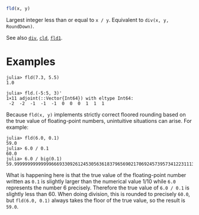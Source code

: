 ```julia
fld(x, y)
```

Largest integer less than or equal to `x / y`. Equivalent to `div(x, y, RoundDown)`.

See also [`div`](@ref), [`cld`](@ref), [`fld1`](@ref).

# Examples

```jldoctest
julia> fld(7.3, 5.5)
1.0

julia> fld.(-5:5, 3)'
1×11 adjoint(::Vector{Int64}) with eltype Int64:
 -2  -2  -1  -1  -1  0  0  0  1  1  1
```

Because `fld(x, y)` implements strictly correct floored rounding based on the true value of floating-point numbers, unintuitive situations can arise. For example:

```jldoctest
julia> fld(6.0, 0.1)
59.0
julia> 6.0 / 0.1
60.0
julia> 6.0 / big(0.1)
59.99999999999999666933092612453056361837965690217069245739573412231113406246995
```

What is happening here is that the true value of the floating-point number written as `0.1` is slightly larger than the numerical value 1/10 while `6.0` represents the number 6 precisely. Therefore the true value of `6.0 / 0.1` is slightly less than 60. When doing division, this is rounded to precisely `60.0`, but `fld(6.0, 0.1)` always takes the floor of the true value, so the result is `59.0`.
